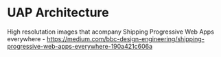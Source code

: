 # UAP Architecture

High resolutation images that acompany Shipping Progressive Web Apps everywhere - https://medium.com/bbc-design-engineering/shipping-progressive-web-apps-everywhere-190a421c606a

